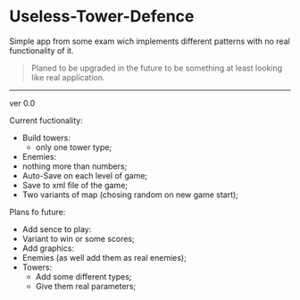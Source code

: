# Useless-Tower-Defence

Simple app from some exam wich implements different patterns with no real functionality of it.
> Planed to be upgraded in the future to be something at least looking like real application.

---

ver 0.0

Current fuctionality:
* Build towers:
  * only one tower type;
 * Enemies:
  * nothing more than numbers;
 * Auto-Save on each level of game;
 * Save to xml file of the game;
 * Two variants of map (chosing random on new game start);
 
 Plans fo future:
 * Add sence to play:
  * Variant to win or some scores;
 * Add graphics:
  * Enemies (as well add them as real enemies);
  * Towers:
    * Add some different types; 
    * Give them real parameters;
